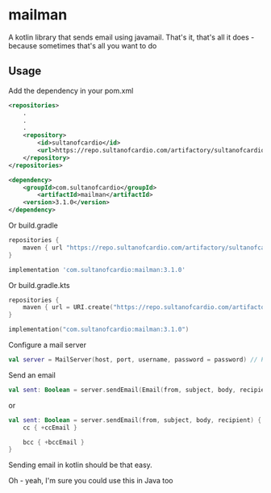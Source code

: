 # mailman

A kotlin library that sends email using javamail. That's it, that's all it does - because sometimes that's
all you want to do

## Usage

Add the dependency in your pom.xml

```xml
<repositories>
    .
    .
    .
    <repository>
        <id>sultanofcardio</id>
        <url>https://repo.sultanofcardio.com/artifactory/sultanofcardio</url>
    </repository>
</repositories>

<dependency>
    <groupId>com.sultanofcardio</groupId>
        <artifactId>mailman</artifactId>
    <version>3.1.0</version>
</dependency>
```

Or build.gradle

```groovy
repositories {
    maven { url "https://repo.sultanofcardio.com/artifactory/sultanofcardio" }
}

implementation 'com.sultanofcardio:mailman:3.1.0'
``` 

Or build.gradle.kts

```kotlin
repositories {
    maven { url = URI.create("https://repo.sultanofcardio.com/artifactory/sultanofcardio") }
}

implementation("com.sultanofcardio:mailman:3.1.0")
``` 

Configure a mail server
```kotlin
val server = MailServer(host, port, username, password = password) // Password is optional
```

Send an email
```kotlin
val sent: Boolean = server.sendEmail(Email(from, subject, body, recipient1, recipient2))
```

or

```kotlin
val sent: Boolean = server.sendEmail(from, subject, body, recipient) {
    cc { +ccEmail }

    bcc { +bccEmail }
}
```

Sending email in kotlin should be that easy.

Oh - yeah, I'm sure you could use this in Java too
